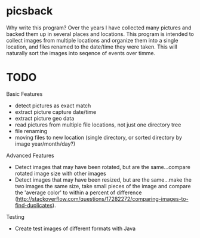 # picsback

Why write this program?
Over the years I have collected many pictures and backed them up in several places and locations.
This program is intended to collect images from multiple locations and organize them into a single location, and files renamed to the date/time they were taken.  This will naturally sort the images into seqence of events over timme.


# TODO

Basic Features

* detect pictures as exact match
* extract picture capture date/time
* extract picture geo data
* read pictures from multiple file locations, not just one directory tree
* file renaming
* moving files to new location (single directory, or sorted directory by image year/month/day?)

Advanced Features

* Detect images that may have been rotated, but are the same...compare rotated image size with other images
* Detect images that may have been resized, but are the same...make the two images the same size, take small pieces of the image and compare the 'average color' to within a percent of difference (http://stackoverflow.com/questions/17282272/comparing-images-to-find-duplicates).

Testing

* Create test images of different formats with Java
